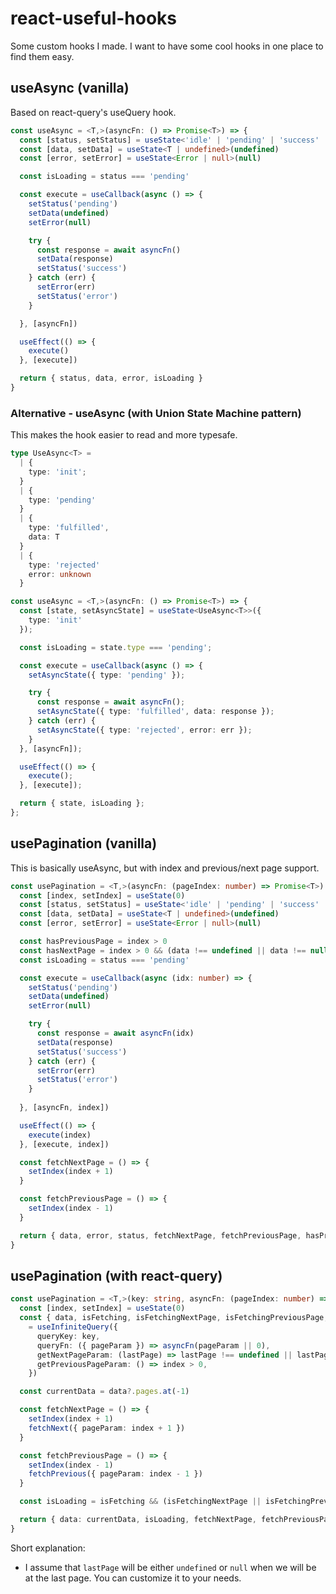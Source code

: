 # react-useful-hooks
Some custom hooks I made.
I want to have some cool hooks in one place to find them easy.

## useAsync (vanilla) 
<p>Based on react-query's useQuery hook.

```ts
const useAsync = <T,>(asyncFn: () => Promise<T>) => {
  const [status, setStatus] = useState<'idle' | 'pending' | 'success' | 'error'>('idle')
  const [data, setData] = useState<T | undefined>(undefined)
  const [error, setError] = useState<Error | null>(null)

  const isLoading = status === 'pending'

  const execute = useCallback(async () => {
    setStatus('pending')
    setData(undefined)
    setError(null)

    try {
      const response = await asyncFn()
      setData(response)
      setStatus('success')
    } catch (err) {
      setError(err)
      setStatus('error')
    }

  }, [asyncFn])

  useEffect(() => {
    execute()
  }, [execute])

  return { status, data, error, isLoading }
}
```

### Alternative - useAsync (with Union State Machine pattern)
This makes the hook easier to read and more typesafe. 

```ts
type UseAsync<T> = 
  | {
    type: 'init';
  }
  | {
    type: 'pending'
  }
  | {
    type: 'fulfilled',
    data: T
  }
  | {
    type: 'rejected'
    error: unknown
  }

const useAsync = <T,>(asyncFn: () => Promise<T>) => {
  const [state, setAsyncState] = useState<UseAsync<T>>({
    type: 'init'
  });

  const isLoading = state.type === 'pending';

  const execute = useCallback(async () => {
    setAsyncState({ type: 'pending' });

    try {
      const response = await asyncFn();
      setAsyncState({ type: 'fulfilled', data: response });
    } catch (err) {
      setAsyncState({ type: 'rejected', error: err });
    }
  }, [asyncFn]);

  useEffect(() => {
    execute();
  }, [execute]);

  return { state, isLoading };
};
```

## usePagination (vanilla)
This is basically useAsync, but with index and previous/next page support.
```ts
const usePagination = <T,>(asyncFn: (pageIndex: number) => Promise<T>) => {
  const [index, setIndex] = useState(0)
  const [status, setStatus] = useState<'idle' | 'pending' | 'success' | 'error'>('idle')
  const [data, setData] = useState<T | undefined>(undefined)
  const [error, setError] = useState<Error | null>(null)

  const hasPreviousPage = index > 0
  const hasNextPage = index > 0 && (data !== undefined || data !== null) 
  const isLoading = status === 'pending'

  const execute = useCallback(async (idx: number) => {
    setStatus('pending')
    setData(undefined)
    setError(null)

    try {
      const response = await asyncFn(idx)
      setData(response)
      setStatus('success')
    } catch (err) {
      setError(err)
      setStatus('error')
    }
    
  }, [asyncFn, index])

  useEffect(() => {
    execute(index)
  }, [execute, index])

  const fetchNextPage = () => {
    setIndex(index + 1)
  }

  const fetchPreviousPage = () => {
    setIndex(index - 1)
  }

  return { data, error, status, fetchNextPage, fetchPreviousPage, hasPreviousPage, hasNextPage, isLoading }
}
```

## usePagination (with react-query)

```ts
const usePagination = <T,>(key: string, asyncFn: (pageIndex: number) => Promise<T>) => {
  const [index, setIndex] = useState(0)
  const { data, isFetching, isFetchingNextPage, isFetchingPreviousPage, hasNextPage, hasPreviousPage, fetchNextPage: fetchNext, fetchPreviousPage: fetchPrevious }
    = useInfiniteQuery({
      queryKey: key,
      queryFn: ({ pageParam }) => asyncFn(pageParam || 0),
      getNextPageParam: (lastPage) => lastPage !== undefined || lastPage !== null,
      getPreviousPageParam: () => index > 0,
    })

  const currentData = data?.pages.at(-1)

  const fetchNextPage = () => {
    setIndex(index + 1)
    fetchNext({ pageParam: index + 1 })
  }

  const fetchPreviousPage = () => {
    setIndex(index - 1)
    fetchPrevious({ pageParam: index - 1 })
  }

  const isLoading = isFetching && (isFetchingNextPage || isFetchingPreviousPage)

  return { data: currentData, isLoading, fetchNextPage, fetchPreviousPage, hasNextPage, hasPreviousPage }
}
```

Short explanation:
- I assume that ``lastPage`` will be either ``undefined`` or ``null`` when we will be at the last page. You can customize it to your needs.

